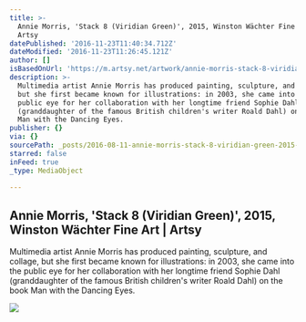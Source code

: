 ```yaml
---
title: >-
  Annie Morris, 'Stack 8 (Viridian Green)', 2015, Winston Wächter Fine Art |
  Artsy
datePublished: '2016-11-23T11:40:34.712Z'
dateModified: '2016-11-23T11:26:45.121Z'
author: []
isBasedOnUrl: 'https://m.artsy.net/artwork/annie-morris-stack-8-viridian-green'
description: >-
  Multimedia artist Annie Morris has produced painting, sculpture, and collage,
  but she first became known for illustrations: in 2003, she came into the
  public eye for her collaboration with her longtime friend Sophie Dahl
  (granddaughter of the famous British children's writer Roald Dahl) on the book
  Man with the Dancing Eyes.
publisher: {}
via: {}
sourcePath: _posts/2016-08-11-annie-morris-stack-8-viridian-green-2015-winston-wach.md
starred: false
inFeed: true
_type: MediaObject

---
```

<article style=""><h1>Annie Morris, 'Stack 8 (Viridian Green)', 2015, Winston Wächter Fine Art | Artsy</h1><p>Multimedia artist Annie Morris has produced painting, sculpture, and collage, but she first became known for illustrations: in 2003, she came into the public eye for her collaboration with her longtime friend Sophie Dahl (granddaughter of the famous British children's writer Roald Dahl) on the book Man with the Dancing Eyes.</p><img src="https://d32dm0rphc51dk.cloudfront.net/yLkqS4Gz2Y6mdAqNZW5K4A/large.jpg" /></article>